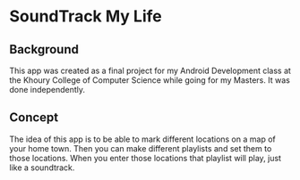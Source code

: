 # SoundTrack My Life
## Background
This app was created as a final project for my Android Development class at the Khoury College of Computer Science while going for my Masters. It was done independently.
## Concept
The idea of this app is to be able to mark different locations on a map of your home town. Then you can make different playlists and set them to those locations. When you enter those locations that playlist will play, just like a soundtrack.
